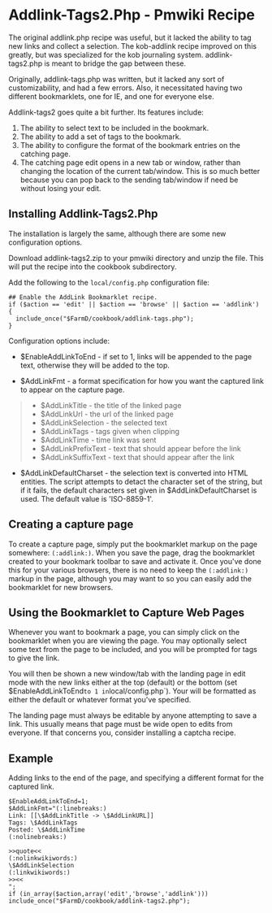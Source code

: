 Addlink-Tags2.Php - Pmwiki Recipe
=================================

The original addlink.php recipe was useful, but it lacked the ability
to tag new links and collect a selection. The kob-addlink recipe
improved on this greatly, but was specialized for the kob journaling
system. addlink-tags2.php is meant to bridge the gap between these.

Originally, addlink-tags.php was written, but it lacked any sort of
customizability, and had a few errors. Also, it necessitated having
two different bookmarklets, one for IE, and one for everyone else.

Addlink-tags2 goes quite a bit further. Its features include:

1. The ability to select text to be included in the bookmark.
2. The ability to add a set of tags to the bookmark.
3. The ability to configure the format of the bookmark entries on the catching page.
4. The catching page edit opens in a new tab or window, rather than changing the location of the current tab/window. This is so much better because you can pop back to the sending tab/window if need be without losing your edit.
   
Installing Addlink-Tags2.Php
----------------------------

The installation is largely the same, although there are some new
configuration options.

Download addlink-tags2.zip to your pmwiki directory and unzip the file. This will put the recipe into the cookbook subdirectory.

Add the following to the `local/config.php` configuration file:

    ## Enable the AddLink Bookmarklet recipe.
    if ($action == 'edit' || $action == 'browse' || $action == 'addlink') {
      include_once("$FarmD/cookbook/addlink-tags.php");
    }

Configuration options include:

* $EnableAddLinkToEnd - if set to 1, links will be appended to the page text, otherwise they will be added to the top. 

* $AddLinkFmt - a format specification for how you want the captured link to appear on the capture page.
		  
> * $AddLinkTitle - the title of the linked page
> * $AddLinkUrl - the url of the linked page
> * $AddLinkSelection - the selected text
> * $AddLinkTags - tags given when clipping
> * $AddLinkTime - time link was sent
> * $AddLinkPrefixText - text that should appear before the link
> * $AddLinkSuffixText - text that should appear after the link

* $AddLinkDefaultCharset - the selection text is converted into HTML entities. The script attempts to detact the character set of the string, but if it fails, the default characters set given in $AddLinkDefaultCharset is used. The default value is 'ISO-8859-1'.

Creating a capture page
-----------------------

To create a capture page, simply put the bookmarklet markup on the
page somewhere: `(:addlink:)`. When you save the page, drag the
bookmarklet created to your bookmark toolbar to save and activate
it. Once you've done this for your various browsers, there is no need
to keep the `(:addlink:)` markup in the page, although you may want to
so you can easily add the bookmarklet for new browsers.

Using the Bookmarklet to Capture Web Pages
------------------------------------------

Whenever you want to bookmark a page, you can simply click on the
bookmarklet when you are viewing the page. You may optionally select
some text from the page to be included, and you will be prompted for
tags to give the link.

You will then be shown a new window/tab with the landing page in edit
mode with the new links either at the top (default) or the bottom (set
$EnableAddLinkToEnd` to 1 in `local/config.php`). Your will be
formatted as either the default or whatever format you've specified.

The landing page must always be editable by anyone attempting to save
a link. This usually means that page must be wide open to edits from
everyone. If that concerns you, consider installing a captcha recipe.

Example
-------

Adding links to the end of the page, and specifying a different format
for the captured link.

    $EnableAddLinkToEnd=1;
    $AddLinkFmt="(:linebreaks:)
    Link: [[\$AddLinkTitle -> \$AddLinkURL]]
    Tags: \$AddLinkTags
    Posted: \$AddLinkTime
    (:nolinebreaks:)
    
    >>quote<<
    (:nolinkwikiwords:)
    \$AddLinkSelection
    (:linkwikiwords:)
    >><<
    ";
    if (in_array($action,array('edit','browse','addlink'))) include_once("$FarmD/cookbook/addlink-tags2.php");

    
    



